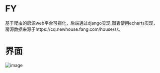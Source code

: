 # FY
基于爬虫的房源web平台可视化，后端通过django实现,图表使用echarts实现，房源数据来源于https://cq.newhouse.fang.com/house/s/。
# 界面
![image](https://user-images.githubusercontent.com/93847713/206206602-24ee1e65-f4fe-4fc0-b4cc-061c9756afcb.png)



